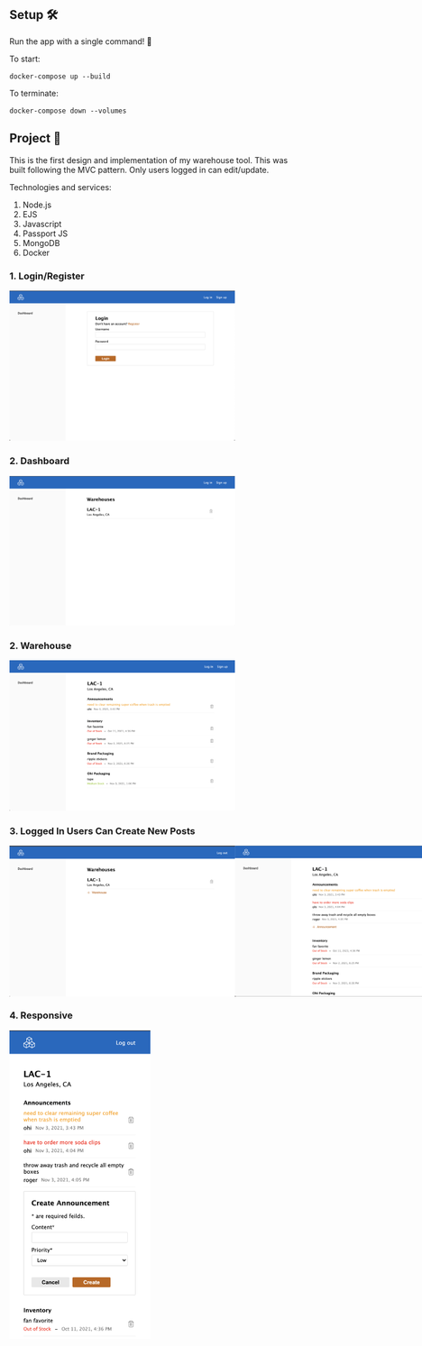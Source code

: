 ## Setup 🛠️
Run the app with a single command! 🚀

To start:
```
docker-compose up --build
```
To terminate: 
```
docker-compose down --volumes
```

## Project 💼
This is the first design and implementation of my warehouse tool. This was built following the MVC pattern.
Only users logged in can edit/update.

Technologies and services: 
1. Node.js
2. EJS
3. Javascript
4. Passport JS
5. MongoDB 
6. Docker

### 1. Login/Register

<img src="/demo/login.png" alt="login screen" style="width: 400px;" />

### 2. Dashboard

<img src="demo/dashboard.png" alt="dashboard screen" style="width: 400px;" />

### 2. Warehouse

<img src="/demo/warehouse.png" alt="warehouse screen" style="width: 400px;" />

### 3. Logged In Users Can Create New Posts

<div style="display: flex">
  <img src="/demo/dashboard-in.png" alt="" style="width: 400px;" >
  <img src="/demo/warehouse-in.png" alt="" style="width: 400px;" >
</div>

### 4. Responsive

<img src="/demo/responsive.png" alt="mobile view" style="width: 250px;">

